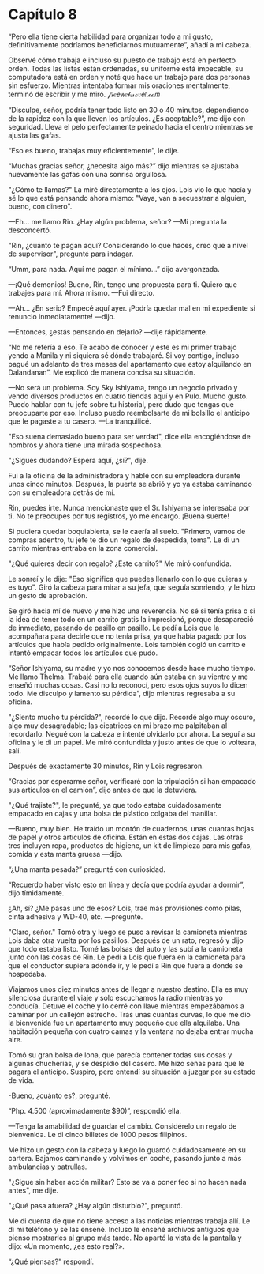 
# Capítulo 8


“Pero ella tiene cierta habilidad para organizar todo a mi gusto, definitivamente podríamos beneficiarnos mutuamente”, añadí a mi cabeza.

Observé cómo trabaja e incluso su puesto de trabajo está en perfecto orden. Todas las listas están ordenadas, su uniforme está impecable, su computadora está en orden y noté que hace un trabajo para dos personas sin esfuerzo. Mientras intentaba formar mis oraciones mentalmente, terminó de escribir y me miró. 𝒻𝓇𝑒𝘦𝘸𝑒𝒷𝓃ℴ𝑣𝘦𝑙.𝒸ℴ𝘮

“Disculpe, señor, podría tener todo listo en 30 o 40 minutos, dependiendo de la rapidez con la que lleven los artículos. ¿Es aceptable?”, me dijo con seguridad. Lleva el pelo perfectamente peinado hacia el centro mientras se ajusta las gafas.

“Eso es bueno, trabajas muy eficientemente”, le dije.

“Muchas gracias señor, ¿necesita algo más?” dijo mientras se ajustaba nuevamente las gafas con una sonrisa orgullosa.

"¿Cómo te llamas?" La miré directamente a los ojos. Lois vio lo que hacía y sé lo que está pensando ahora mismo: "Vaya, van a secuestrar a alguien, bueno, con dinero".

—Eh... me llamo Rin. ¿Hay algún problema, señor? —Mi pregunta la desconcertó.

"Rin, ¿cuánto te pagan aquí? Considerando lo que haces, creo que a nivel de supervisor", pregunté para indagar.

“Umm, para nada. Aquí me pagan el mínimo…” dijo avergonzada.

—¡Qué demonios! Bueno, Rin, tengo una propuesta para ti. Quiero que trabajes para mí. Ahora mismo. —Fui directo.

—Ah... ¿En serio? Empecé aquí ayer. ¡Podría quedar mal en mi expediente si renuncio inmediatamente! —dijo.

—Entonces, ¿estás pensando en dejarlo? —dije rápidamente.

“No me refería a eso. Te acabo de conocer y este es mi primer trabajo yendo a Manila y ni siquiera sé dónde trabajaré. Si voy contigo, incluso pagué un adelanto de tres meses del apartamento que estoy alquilando en Dalandanan”. Me explicó de manera concisa su situación.

—No será un problema. Soy Sky Ishiyama, tengo un negocio privado y vendo diversos productos en cuatro tiendas aquí y en Pulo. Mucho gusto. Puedo hablar con tu jefe sobre tu historial, pero dudo que tengas que preocuparte por eso. Incluso puedo reembolsarte de mi bolsillo el anticipo que le pagaste a tu casero. —La tranquilicé.

"Eso suena demasiado bueno para ser verdad", dice ella encogiéndose de hombros y ahora tiene una mirada sospechosa.

"¿Sigues dudando? Espera aquí, ¿sí?", dije.

Fui a la oficina de la administradora y hablé con su empleadora durante unos cinco minutos. Después, la puerta se abrió y yo ya estaba caminando con su empleadora detrás de mí.

Rin, puedes irte. Nunca mencionaste que el Sr. Ishiyama se interesaba por ti. No te preocupes por tus registros, yo me encargo. ¡Buena suerte!

Si pudiera quedar boquiabierta, se le caería al suelo. "Primero, vamos de compras adentro, tu jefe te dio un regalo de despedida, toma". Le di un carrito mientras entraba en la zona comercial.

"¿Qué quieres decir con regalo? ¿Este carrito?" Me miró confundida.

Le sonreí y le dije: "Eso significa que puedes llenarlo con lo que quieras y es tuyo". Giró la cabeza para mirar a su jefa, que seguía sonriendo, y le hizo un gesto de aprobación.

Se giró hacia mí de nuevo y me hizo una reverencia. No sé si tenía prisa o si la idea de tener todo en un carrito gratis la impresionó, porque desapareció de inmediato, pasando de pasillo en pasillo. Le pedí a Lois que la acompañara para decirle que no tenía prisa, ya que había pagado por los artículos que había pedido originalmente. Lois también cogió un carrito e intentó empacar todos los artículos que pudo.

“Señor Ishiyama, su madre y yo nos conocemos desde hace mucho tiempo. Me llamo Thelma. Trabajé para ella cuando aún estaba en su vientre y me enseñó muchas cosas. Casi no lo reconocí, pero esos ojos suyos lo dicen todo. Me disculpo y lamento su pérdida”, dijo mientras regresaba a su oficina.

"¿Siento mucho tu pérdida?", recordé lo que dijo. Recordé algo muy oscuro, algo muy desagradable; las cicatrices en mi brazo me palpitaban al recordarlo. Negué con la cabeza e intenté olvidarlo por ahora. La seguí a su oficina y le di un papel. Me miró confundida y justo antes de que lo volteara, salí.

Después de exactamente 30 minutos, Rin y Lois regresaron.

“Gracias por esperarme señor, verificaré con la tripulación si han empacado sus artículos en el camión”, dijo antes de que la detuviera.

"¿Qué trajiste?", le pregunté, ya que todo estaba cuidadosamente empacado en cajas y una bolsa de plástico colgaba del manillar.

—Bueno, muy bien. He traído un montón de cuadernos, unas cuantas hojas de papel y otros artículos de oficina. Están en estas dos cajas. Las otras tres incluyen ropa, productos de higiene, un kit de limpieza para mis gafas, comida y esta manta gruesa —dijo.

“¿Una manta pesada?” pregunté con curiosidad.

“Recuerdo haber visto esto en línea y decía que podría ayudar a dormir”, dijo tímidamente.

¿Ah, sí? ¿Me pasas uno de esos? Lois, trae más provisiones como pilas, cinta adhesiva y WD-40, etc. —pregunté.

"Claro, señor." Tomó otra y luego se puso a revisar la camioneta mientras Lois daba otra vuelta por los pasillos. Después de un rato, regresó y dijo que todo estaba listo. Tomé las bolsas del auto y las subí a la camioneta junto con las cosas de Rin. Le pedí a Lois que fuera en la camioneta para que el conductor supiera adónde ir, y le pedí a Rin que fuera a donde se hospedaba.

Viajamos unos diez minutos antes de llegar a nuestro destino. Ella es muy silenciosa durante el viaje y solo escuchamos la radio mientras yo conducía. Detuve el coche y lo cerré con llave mientras empezábamos a caminar por un callejón estrecho. Tras unas cuantas curvas, lo que me dio la bienvenida fue un apartamento muy pequeño que ella alquilaba. Una habitación pequeña con cuatro camas y la ventana no dejaba entrar mucha aire.

Tomó su gran bolsa de lona, que parecía contener todas sus cosas y algunas chucherías, y se despidió del casero. Me hizo señas para que le pagara el anticipo. Suspiro, pero entendí su situación a juzgar por su estado de vida.

-Bueno, ¿cuánto es?, pregunté.

“Php. 4.500 (aproximadamente $90)”, respondió ella.

—Tenga la amabilidad de guardar el cambio. Considérelo un regalo de bienvenida. Le di cinco billetes de 1000 pesos filipinos.

Me hizo un gesto con la cabeza y luego lo guardó cuidadosamente en su cartera. Bajamos caminando y volvimos en coche, pasando junto a más ambulancias y patrullas.

"¿Sigue sin haber acción militar? Esto se va a poner feo si no hacen nada antes", me dije.

"¿Qué pasa afuera? ¿Hay algún disturbio?", preguntó.

Me di cuenta de que no tiene acceso a las noticias mientras trabaja allí. Le di mi teléfono y se las enseñé. Incluso le enseñé archivos antiguos que pienso mostrarles al grupo más tarde. No apartó la vista de la pantalla y dijo: «Un momento, ¿es esto real?».

“¿Qué piensas?” respondí.
